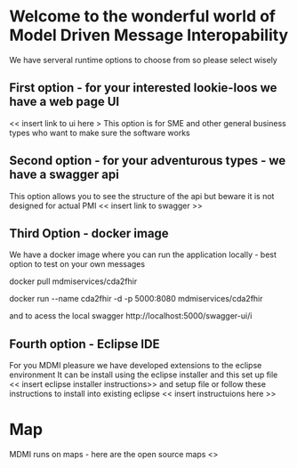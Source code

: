 # Welcome to the wonderful world of Model Driven Message Interopability 

We have serveral runtime options to choose from so please select wisely

## First option - for your interested lookie-loos we have a web page UI
<< insert link to ui here >
This option is for SME and other general business types who want to make sure the software works

## Second option - for your adventurous types - we have a swagger api
This option allows you to see the structure of the api but beware it is not designed for actual PMI
<< insert link to swagger >>

## Third Option - docker image
We have a docker image where you can run the application locally - best option to test on your own messages 

docker pull mdmiservices/cda2fhir

docker run --name cda2fhir -d -p 5000:8080 mdmiservices/cda2fhir

and to acess the local swagger 
http://localhost:5000/swagger-ui/i

## Fourth option - Eclipse IDE
For you MDMI pleasure we have developed extensions to the eclipse environment
It can be install using the eclipse installer and this set up file
<< insert eclipse installer instructions>> and setup file
or follow these instructions to install into existing eclipse
<< insert instructuions here >>

# Map
MDMI runs on maps - here are the open source maps
<<insert link to maps here >>

